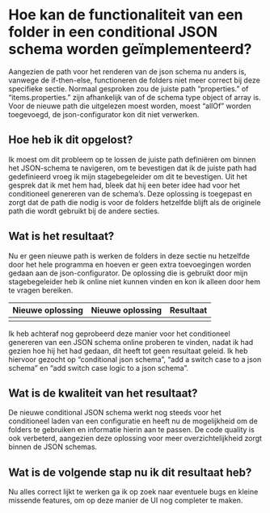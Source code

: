 # Hoe kan de functionaliteit van een folder in een conditional JSON schema worden geïmplementeerd?
Aangezien de path voor het renderen van de json schema nu anders is, vanwege de if-then-else, functioneren de folders niet meer correct bij deze specifieke sectie. Normaal gesproken zou de juiste path “properties.” of “items.properties.” zijn afhankelijk van of de schema type object of array is. Voor de nieuwe path die uitgelezen moest worden, moest “allOf” worden toegevoegd, de json-configurator kon dit niet verwerken.

## Hoe heb ik dit opgelost?
Ik moest om dit probleem op te lossen de juiste path definiëren om binnen het JSON-schema te navigeren, om te bevestigen dat ik de juiste path had gedefinieerd vroeg ik mijn stagebegeleider om dit te bevestigen. Uit het gesprek dat ik met hem had, bleek dat hij een beter idee had voor het conditioneel genereren van de schema’s. Deze oplossing is toegepast en zorgt dat de path die nodig is voor de folders hetzelfde blijft als de originele path die wordt gebruikt bij de andere secties.

## Wat is het resultaat?
Nu er geen nieuwe path is werken de folders in deze sectie nu hetzelfde door het hele programma en hoeven er geen extra toevoegingen worden gedaan aan de json-configurator. De oplossing die is gebruikt door mijn stagebegeleider heb ik online niet kunnen vinden en kon ik alleen door hem te vragen bereiken.

|Nieuwe oplossing|Nieuwe oplossing|Resultaat|
|:--------------:|:--------------:|:-------:|
||||

Ik heb achteraf nog geprobeerd deze manier voor het conditioneel genereren van een JSON schema online proberen te vinden, nadat ik had gezien hoe hij het had gedaan, dit heeft tot geen resultaat geleid. Ik heb hiervoor gezocht op “conditional json schema”, “add a switch case to a json schema” en “add switch case logic to a json schema”.

## Wat is de kwaliteit van het resultaat?
De nieuwe conditional JSON schema werkt nog steeds voor het conditioneel laden van een configuratie en heeft nu de mogelijkheid om de folders te gebruiken en informatie hierin aan te passen. De code quality is ook verbeterd, aangezien deze oplossing voor meer overzichtelijkheid zorgt binnen de JSON schemas.

## Wat is de volgende stap nu ik dit resultaat heb?
Nu alles correct lijkt te werken ga ik op zoek naar eventuele bugs en kleine missende features, om op deze manier de UI nog completer te maken.
